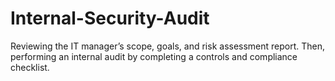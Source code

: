 # Internal-Security-Audit
Reviewing the IT manager’s scope, goals, and risk assessment report. Then, performing an internal audit by completing a controls and compliance checklist. 
